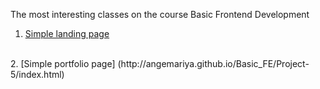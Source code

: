 The most interesting classes on the course Basic Frontend Development
<br>
1. [Simple landing page](https://angemariya.github.io/Basic_FE/Project-3/index.html)
<br>
2. [Simple portfolio page] (http://angemariya.github.io/Basic_FE/Project-5/index.html)
<br>

